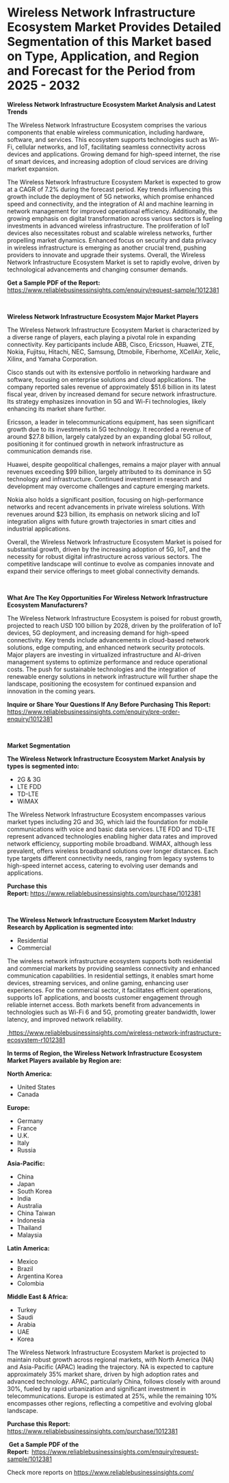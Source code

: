 <p><h1>Wireless Network Infrastructure Ecosystem Market Provides Detailed Segmentation of this Market based on Type, Application, and Region and Forecast for the Period from 2025 - 2032</h1></p><p><strong>Wireless Network Infrastructure Ecosystem Market Analysis and Latest Trends</strong></p>
<p><p>The Wireless Network Infrastructure Ecosystem comprises the various components that enable wireless communication, including hardware, software, and services. This ecosystem supports technologies such as Wi-Fi, cellular networks, and IoT, facilitating seamless connectivity across devices and applications. Growing demand for high-speed internet, the rise of smart devices, and increasing adoption of cloud services are driving market expansion. </p><p>The Wireless Network Infrastructure Ecosystem Market is expected to grow at a CAGR of 7.2% during the forecast period. Key trends influencing this growth include the deployment of 5G networks, which promise enhanced speed and connectivity, and the integration of AI and machine learning in network management for improved operational efficiency. Additionally, the growing emphasis on digital transformation across various sectors is fueling investments in advanced wireless infrastructure. The proliferation of IoT devices also necessitates robust and scalable wireless networks, further propelling market dynamics. Enhanced focus on security and data privacy in wireless infrastructure is emerging as another crucial trend, pushing providers to innovate and upgrade their systems. Overall, the Wireless Network Infrastructure Ecosystem Market is set to rapidly evolve, driven by technological advancements and changing consumer demands.</p></p>
<p><strong>Get a Sample PDF of the Report:&nbsp;</strong> <a href="https://www.reliablebusinessinsights.com/enquiry/request-sample/1012381?utm_campaign=2287&utm_medium=2&utm_source=Github&utm_content=ia&utm_term=06032025&utm_id=wireless-network-infrastructure-ecosystem">https://www.reliablebusinessinsights.com/enquiry/request-sample/1012381</a></p>
<p>&nbsp;</p>
<p><strong>Wireless Network Infrastructure Ecosystem Major Market Players</strong></p>
<p><p>The Wireless Network Infrastructure Ecosystem Market is characterized by a diverse range of players, each playing a pivotal role in expanding connectivity. Key participants include ABB, Cisco, Ericsson, Huawei, ZTE, Nokia, Fujitsu, Hitachi, NEC, Samsung, Dtmobile, Fiberhome, XCellAir, Xelic, Xilinx, and Yamaha Corporation.</p><p>Cisco stands out with its extensive portfolio in networking hardware and software, focusing on enterprise solutions and cloud applications. The company reported sales revenue of approximately $51.6 billion in its latest fiscal year, driven by increased demand for secure network infrastructure. Its strategy emphasizes innovation in 5G and Wi-Fi technologies, likely enhancing its market share further.</p><p>Ericsson, a leader in telecommunications equipment, has seen significant growth due to its investments in 5G technology. It recorded a revenue of around $27.8 billion, largely catalyzed by an expanding global 5G rollout, positioning it for continued growth in network infrastructure as communication demands rise.</p><p>Huawei, despite geopolitical challenges, remains a major player with annual revenues exceeding $99 billion, largely attributed to its dominance in 5G technology and infrastructure. Continued investment in research and development may overcome challenges and capture emerging markets.</p><p>Nokia also holds a significant position, focusing on high-performance networks and recent advancements in private wireless solutions. With revenues around $23 billion, its emphasis on network slicing and IoT integration aligns with future growth trajectories in smart cities and industrial applications.</p><p>Overall, the Wireless Network Infrastructure Ecosystem Market is poised for substantial growth, driven by the increasing adoption of 5G, IoT, and the necessity for robust digital infrastructure across various sectors. The competitive landscape will continue to evolve as companies innovate and expand their service offerings to meet global connectivity demands.</p></p>
<p>&nbsp;</p>
<p><strong>What Are The Key Opportunities For Wireless Network Infrastructure Ecosystem Manufacturers?</strong></p>
<p><p>The Wireless Network Infrastructure Ecosystem is poised for robust growth, projected to reach USD 100 billion by 2028, driven by the proliferation of IoT devices, 5G deployment, and increasing demand for high-speed connectivity. Key trends include advancements in cloud-based network solutions, edge computing, and enhanced network security protocols. Major players are investing in virtualized infrastructure and AI-driven management systems to optimize performance and reduce operational costs. The push for sustainable technologies and the integration of renewable energy solutions in network infrastructure will further shape the landscape, positioning the ecosystem for continued expansion and innovation in the coming years.</p></p>
<p><strong>Inquire or Share Your Questions If Any Before Purchasing This Report:</strong> <a href="https://www.reliablebusinessinsights.com/enquiry/pre-order-enquiry/1012381?utm_campaign=2287&utm_medium=2&utm_source=Github&utm_content=ia&utm_term=06032025&utm_id=wireless-network-infrastructure-ecosystem">https://www.reliablebusinessinsights.com/enquiry/pre-order-enquiry/1012381</a></p>
<p>&nbsp;</p>
<p><strong>Market Segmentation</strong></p>
<p><strong>The Wireless Network Infrastructure Ecosystem Market Analysis by types is segmented into:</strong></p>
<p><ul><li>2G & 3G</li><li>LTE FDD</li><li>TD-LTE</li><li>WiMAX</li></ul></p>
<p><p>The Wireless Network Infrastructure Ecosystem encompasses various market types including 2G and 3G, which laid the foundation for mobile communications with voice and basic data services. LTE FDD and TD-LTE represent advanced technologies enabling higher data rates and improved network efficiency, supporting mobile broadband. WiMAX, although less prevalent, offers wireless broadband solutions over longer distances. Each type targets different connectivity needs, ranging from legacy systems to high-speed internet access, catering to evolving user demands and applications.</p></p>
<p><strong>Purchase this Report:&nbsp;</strong><a href="https://www.reliablebusinessinsights.com/purchase/1012381?utm_campaign=2287&utm_medium=2&utm_source=Github&utm_content=ia&utm_term=06032025&utm_id=wireless-network-infrastructure-ecosystem">https://www.reliablebusinessinsights.com/purchase/1012381</a></p>
<p>&nbsp;</p>
<p><strong>The Wireless Network Infrastructure Ecosystem Market Industry Research by Application is segmented into:</strong></p>
<p><ul><li>Residential</li><li>Commercial</li></ul></p>
<p><p>The wireless network infrastructure ecosystem supports both residential and commercial markets by providing seamless connectivity and enhanced communication capabilities. In residential settings, it enables smart home devices, streaming services, and online gaming, enhancing user experiences. For the commercial sector, it facilitates efficient operations, supports IoT applications, and boosts customer engagement through reliable internet access. Both markets benefit from advancements in technologies such as Wi-Fi 6 and 5G, promoting greater bandwidth, lower latency, and improved network reliability.</p></p>
<p><a href="https://www.reliablebusinessinsights.com/wireless-network-infrastructure-ecosystem-r1012381?utm_campaign=2287&utm_medium=2&utm_source=Github&utm_content=ia&utm_term=06032025&utm_id=wireless-network-infrastructure-ecosystem">&nbsp;https://www.reliablebusinessinsights.com/wireless-network-infrastructure-ecosystem-r1012381</a></p>
<p><strong>In terms of Region, the Wireless Network Infrastructure Ecosystem Market Players available by Region are:</strong></p>
<p>
    <p> <strong> North America: </strong>
        <ul>
            <li>United States</li>
            <li>Canada</li>
        </ul>
        </p> 
    <p> <strong> Europe: </strong>
        <ul>
            <li>Germany</li>
            <li>France</li>
            <li>U.K.</li>
            <li>Italy</li>
            <li>Russia</li>
        </ul>
        </p> 
    <p> <strong> Asia-Pacific: </strong>
        <ul>
            <li>China</li>
            <li>Japan</li>
            <li>South Korea</li>
            <li>India</li>
            <li>Australia</li>
            <li>China Taiwan</li>
            <li>Indonesia</li>
            <li>Thailand</li>
            <li>Malaysia</li>
        </ul>
        </p> 
    <p> <strong> Latin America: </strong>
        <ul>
            <li>Mexico</li>
            <li>Brazil</li>
            <li>Argentina Korea</li>
            <li>Colombia</li>
        </ul>
        </p> 
    <p> <strong> Middle East & Africa: </strong>
        <ul>
            <li>Turkey</li>
            <li>Saudi</li>
            <li>Arabia</li>
            <li>UAE</li>
            <li>Korea</li>
        </ul>
    </p>
    </p>
<p><p>The Wireless Network Infrastructure Ecosystem Market is projected to maintain robust growth across regional markets, with North America (NA) and Asia-Pacific (APAC) leading the trajectory. NA is expected to capture approximately 35% market share, driven by high adoption rates and advanced technology. APAC, particularly China, follows closely with around 30%, fueled by rapid urbanization and significant investment in telecommunications. Europe is estimated at 25%, while the remaining 10% encompasses other regions, reflecting a competitive and evolving global landscape.</p></p>
<p><strong>Purchase this Report: </strong><a href="https://www.reliablebusinessinsights.com/purchase/1012381?utm_campaign=2287&utm_medium=2&utm_source=Github&utm_content=ia&utm_term=06032025&utm_id=wireless-network-infrastructure-ecosystem">https://www.reliablebusinessinsights.com/purchase/1012381</a></p>
<p>&nbsp;<strong>Get a Sample PDF of the Report:&nbsp;&nbsp;</strong><a href="https://www.reliablebusinessinsights.com/enquiry/request-sample/1012381?utm_campaign=2287&utm_medium=2&utm_source=Github&utm_content=ia&utm_term=06032025&utm_id=wireless-network-infrastructure-ecosystem">https://www.reliablebusinessinsights.com/enquiry/request-sample/1012381</a></p>
<p><strong></strong></p>
<p>Check more reports on <a href="https://www.reliablebusinessinsights.com/?utm_campaign=2287&utm_medium=2&utm_source=Github&utm_content=ia&utm_term=06032025&utm_id=wireless-network-infrastructure-ecosystem">https://www.reliablebusinessinsights.com/</a></p>